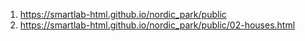 1. https://smartlab-html.github.io/nordic_park/public
2. https://smartlab-html.github.io/nordic_park/public/02-houses.html
